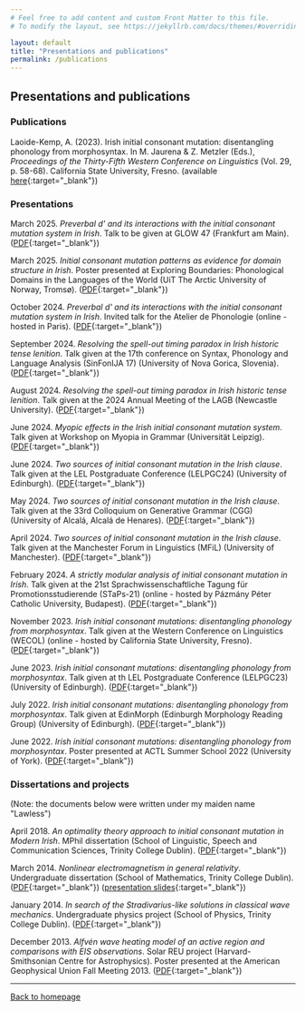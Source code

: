 ```yaml
---
# Feel free to add content and custom Front Matter to this file.
# To modify the layout, see https://jekyllrb.com/docs/themes/#overriding-theme-defaults

layout: default
title: "Presentations and publications"
permalink: /publications
---
```


## Presentations and publications

### Publications

Laoide-Kemp, A. (2023). Irish initial consonant mutation: disentangling phonology from
morphosyntax. In M. Jaurena & Z. Metzler (Eds.), _Proceedings of the Thirty-Fifth Western
Conference on Linguistics_ (Vol. 29, p. 58-68). California State University, Fresno. (available [here](https://wecol.weebly.com/uploads/1/2/6/6/126620555/volume_29_-_wecol_2023.pdf){:target="_blank"})


### Presentations

March 2025\. _Preverbal d' and its interactions with the initial consonant mutation system in Irish_. Talk to be given at GLOW 47 (Frankfurt am Main). ([PDF](./assets/Laoide-Kemp_GLOW_2025_slides.pdf){:target="_blank"})

March 2025\. _Initial consonant mutation patterns as evidence for domain structure in Irish_. Poster presented at Exploring
Boundaries: Phonological Domains in the Languages of the World (UiT The Arctic University of Norway, Tromsø). ([PDF](./assets/Laoide-Kemp_Phonological_domains_2025_poster.pdf){:target="_blank"})

October 2024\. _Preverbal d' and its interactions with the initial consonant mutation system in Irish_. Invited talk for the Atelier de Phonologie (online - hosted in Paris). ([PDF](./assets/Laoide-Kemp_atelier_de_phonologie_2024_slides.pdf){:target="_blank"})

September 2024\. _Resolving the spell-out timing paradox in Irish historic tense lenition_. Talk given at the 17th conference on Syntax, Phonology and Language Analysis (SinFonIJA 17) (University of Nova Gorica, Slovenia). ([PDF](./assets/Laoide-Kemp_SinFonIJA_2024_slides.pdf){:target="_blank"})

August 2024\. _Resolving the spell-out timing paradox in Irish historic tense lenition_. Talk given at the 2024 Annual Meeting of the LAGB (Newcastle University). ([PDF](./assets/Laoide-Kemp_LAGB_2024_slides.pdf){:target="_blank"})

June 2024\. _Myopic effects in the Irish initial consonant mutation system_. Talk given at Workshop on Myopia in Grammar (Universität Leipzig). ([PDF](./assets/Laoide-Kemp_Myopia_2024_slides.pdf){:target="_blank"})

June 2024\. _Two sources of initial consonant mutation in the Irish clause_. Talk given at the LEL Postgraduate Conference (LELPGC24) (University of Edinburgh). ([PDF](./assets/Laoide-Kemp_LELPGC24_slides.pdf){:target="_blank"})

May 2024\. _Two sources of initial consonant mutation in the Irish clause_. Talk given at the 33rd Colloquium on Generative Grammar (CGG) (University of Alcalá, Alcalá de Henares). ([PDF](./assets/Laoide-Kemp_CGG_2024_slides.pdf){:target="_blank"})

April 2024\. _Two sources of initial consonant mutation in the Irish clause_. Talk given at the Manchester Forum in Linguistics (MFiL) (University of Manchester). ([PDF](./assets/Laoide-Kemp_MFiL_2024_slides.pdf){:target="_blank"})

February 2024\. _A strictly modular analysis of initial consonant mutation in Irish_. Talk given at the 21st Sprachwissenschaftliche Tagung für Promotionsstudierende (STaPs-21) (online - hosted by Pázmány Péter Catholic University, Budapest). ([PDF](./assets/Laoide-Kemp_STaPs_2024_slides.pdf){:target="_blank"})

November 2023\. _Irish initial consonant mutations: disentangling phonology from morphosyntax_. Talk given at the Western Conference on Linguistics (WECOL) (online - hosted by California State University,  Fresno). ([PDF](./assets/Laoide-Kemp_WECOL_2023_slides.pdf){:target="_blank"})

June 2023\. _Irish initial consonant mutations: disentangling phonology from morphosyntax_. Talk given at th LEL Postgraduate Conference (LELPGC23) (University of Edinburgh). ([PDF](./assets/Laoide-Kemp_LELPGC23_slides.pdf){:target="_blank"})

July 2022\. _Irish initial consonant mutations: disentangling phonology from morphosyntax_. Talk given at EdinMorph (Edinburgh Morphology Reading Group) (University of Edinburgh). ([PDF](./assets/Laoide-Kemp_EdinMorph_2022_slides.pdf){:target="_blank"})

June 2022\. _Irish initial consonant mutations: disentangling phonology from morphosyntax_. Poster presented at ACTL Summer School 2022 (University of York). ([PDF](./assets/Laoide-Kemp_ACTL_2022_poster.pdf){:target="_blank"})

### Dissertations and projects

(Note: the documents below were written under my maiden name "Lawless")

April 2018\. _An optimality theory approach to initial consonant mutation in Modern Irish_. MPhil dissertation (School of Linguistic, Speech and Communication Sciences, Trinity College Dublin). ([PDF](./assets/Laoide-Kemp_Lawless_MPhilDissertation_2018.pdf){:target="_blank"})

March 2014\. _Nonlinear electromagnetism in general relativity_. Undergraduate dissertation (School of Mathematics, Trinity College Dublin). ([PDF](./assets/Laoide-Kemp_Lawless_MathsProject_2014.pdf){:target="_blank"}) ([presentation slides](./assets/Laoide-Kemp_Lawless_MathsProject_2014_slides.pdf){:target="_blank"})

January 2014\. _In search of the Stradivarius-like solutions in classical wave mechanics_. Undergraduate physics project (School of Physics, Trinity College Dublin). ([PDF](./assets/Laoide-Kemp_Lawless_PhysicsProject_2014.pdf){:target="_blank"})

December 2013\. _Alfvén wave heating model of an active region and comparisons with EIS observations_. Solar REU project (Harvard-Smithsonian Centre for Astrophysics). Poster presented at the American Geophysical Union Fall Meeting 2013. ([PDF](./assets/Laoide-Kemp_Lawless_AGU_2013_poster.pdf){:target="_blank"})


* * *

[Back to homepage](./)